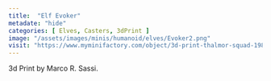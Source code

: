 ```yaml
---
title:  "Elf Evoker"
metadate: "hide"
categories: [ Elves, Casters, 3dPrint ]
image: "/assets/images/minis/humanoid/elves/Evoker2.png"
visit: "https://www.myminifactory.com/object/3d-print-thalmor-squad-198577"
---
```

3d Print by Marco R. Sassi.